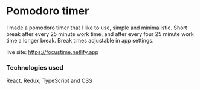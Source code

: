 # Pomodoro timer

I made a pomodoro timer that I like to use, simple and minimalistic.
Short break after every 25 minute work time, and after every four 25 minute work time a longer break.
Break times adjustable in app settings.

live site: https://focustime.netlify.app

### Technologies used

React, Redux, TypeScript and CSS
